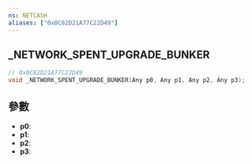 ```yaml
---
ns: NETCASH
aliases: ["0x0C82D21A77C22D49"]
---
```

## _NETWORK_SPENT_UPGRADE_BUNKER

```c
// 0x0C82D21A77C22D49
void _NETWORK_SPENT_UPGRADE_BUNKER(Any p0, Any p1, Any p2, Any p3);
```


## 參數
* **p0**: 
* **p1**: 
* **p2**: 
* **p3**: 

